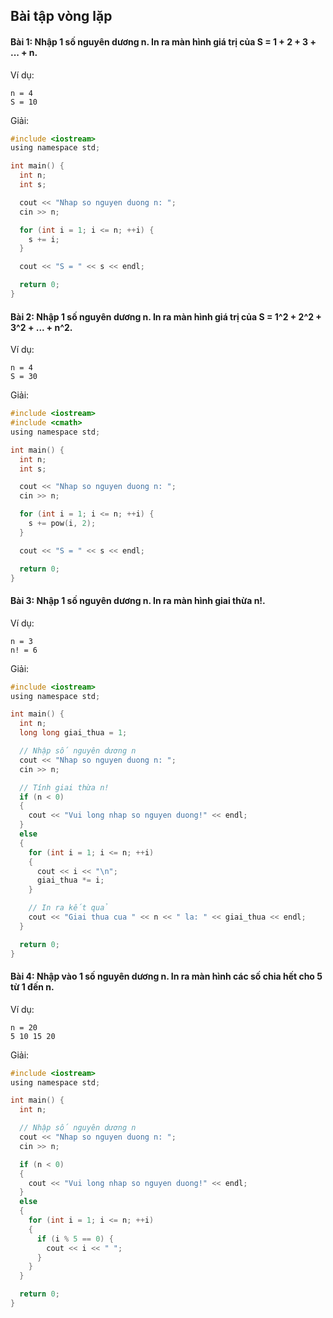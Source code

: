 ## Bài tập vòng lặp

#### Bài 1: Nhập 1 số nguyên dương n. In ra màn hình giá trị của **S = 1 + 2 + 3 + ... + n**.

Ví dụ:
```
n = 4
S = 10
```
Giải:
```c
#include <iostream>
using namespace std;

int main() {
  int n;
  int s;

  cout << "Nhap so nguyen duong n: ";
  cin >> n;

  for (int i = 1; i <= n; ++i) {
    s += i;
  }

  cout << "S = " << s << endl;

  return 0;
}
```

#### Bài 2: Nhập 1 số nguyên dương n. In ra màn hình giá trị của **S = 1^2 + 2^2 + 3^2 + ... + n^2**.

Ví dụ:
```
n = 4
S = 30
```
Giải:
```c
#include <iostream>
#include <cmath>
using namespace std;

int main() {
  int n;
  int s;

  cout << "Nhap so nguyen duong n: ";
  cin >> n;

  for (int i = 1; i <= n; ++i) {
    s += pow(i, 2);
  }

  cout << "S = " << s << endl;

  return 0;
}
```

#### Bài 3: Nhập 1 số nguyên dương n. In ra màn hình giai thừa **n!**.

Ví dụ:
```
n = 3
n! = 6
```
Giải:
```c
#include <iostream>
using namespace std;

int main() {
  int n;
  long long giai_thua = 1;

  // Nhập số nguyên dương n
  cout << "Nhap so nguyen duong n: ";
  cin >> n;

  // Tính giai thừa n!
  if (n < 0)
  {
    cout << "Vui long nhap so nguyen duong!" << endl;
  }
  else
  {
    for (int i = 1; i <= n; ++i)
    {
      cout << i << "\n";
      giai_thua *= i;
    }

    // In ra kết quả
    cout << "Giai thua cua " << n << " la: " << giai_thua << endl;
  }

  return 0;
}
```

#### Bài 4: Nhập vào 1 số nguyên dương n. In ra màn hình các số chia hết cho 5 từ **1** đến **n**.

Ví dụ:
```
n = 20
5 10 15 20
```
Giải:
```c
#include <iostream>
using namespace std;

int main() {
  int n;

  // Nhập số nguyên dương n
  cout << "Nhap so nguyen duong n: ";
  cin >> n;

  if (n < 0)
  {
    cout << "Vui long nhap so nguyen duong!" << endl;
  }
  else
  {
    for (int i = 1; i <= n; ++i)
    {
      if (i % 5 == 0) {
        cout << i << " ";
      }
    }
  }

  return 0;
}
```
